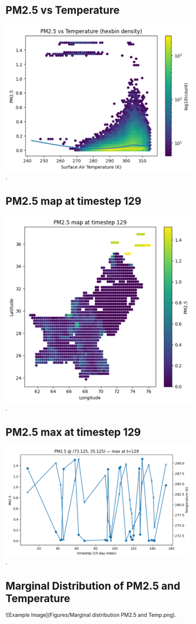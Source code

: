 # PM2.5 vs Temperature

![Example Image](Figures/Figure.png).

# PM2.5 map at timestep 129

![Example Image](Figures/PM2.5mapat129.png).

# PM2.5 max at timestep 129

![Example Image](Figures/Figure-1.png).

# Marginal Distribution of PM2.5 and Temperature

![Example Image](Figures/Marginal distribution PM2.5 and Temp.png).

